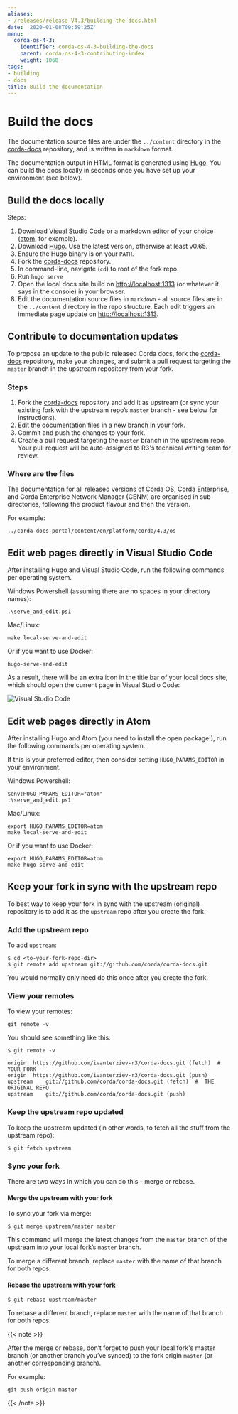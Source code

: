 ```yaml
---
aliases:
- /releases/release-V4.3/building-the-docs.html
date: '2020-01-08T09:59:25Z'
menu:
  corda-os-4-3:
    identifier: corda-os-4-3-building-the-docs
    parent: corda-os-4-3-contributing-index
    weight: 1060
tags:
- building
- docs
title: Build the documentation
---
```


# Build the docs

The documentation source files are under the `../content` directory in the [corda-docs](https://github.com/corda/corda-docs/) repository, and is written in `markdown` format.

The documentation output in HTML format is generated using [Hugo](https://github.com/gohugoio/hugo/releases). You can build the docs locally in seconds once you have set up your environment (see below).

## Build the docs locally

Steps:

1. Download [Visual Studio Code](https://code.visualstudio.com/) or a markdown editor of your choice ([atom](https://atom.io/), for example).
2. Download [Hugo](https://github.com/gohugoio/hugo/releases). Use the latest version, otherwise at least v0.65.
3. Ensure the Hugo binary is on your `PATH`.
4. Fork the [corda-docs](https://github.com/corda/corda-docs/) repository.
5. In command-line, navigate (`cd`) to root of the fork repo.
6. Run `hugo serve`
7. Open the local docs site build on [http://localhost:1313](http://localhost:1313) (or whatever it says in the console) in your browser.
8. Edit the documentation source files in `markdown` - all source files are in the `../content` directory in the repo structure. Each edit triggers an immediate page update on [http://localhost:1313](http://localhost:1313).

## Contribute to documentation updates

To propose an update to the public released Corda docs, fork the [corda-docs](https://github.com/corda/corda-docs/) repository, make your changes, and submit a pull request targeting the `master` branch in the upstream repository from your fork.

### Steps
1. Fork the [corda-docs](https://github.com/corda/corda-docs/) repository and add it as upstream (or sync your existing fork with the upstream repo’s `master` branch - see below for instructions).
2. Edit the documentation files in a new branch in your fork.
3. Commit and push the changes to your fork.
4. Create a pull request targeting the `master` branch in the upstream repo. Your pull request will be auto-assigned to R3's technical writing team for review.

### Where are the files

The documentation for all released versions of Corda OS, Corda Enterprise, and Corda Enterprise Network Manager (CENM) are organised in sub-directories, following the product flavour and then the version.

For example:

`../corda-docs-portal/content/en/platform/corda/4.3/os`

## Edit web pages directly in Visual Studio Code

After installing Hugo and Visual Studio Code, run the following commands per operating system.

Windows Powershell (assuming there are no spaces in your directory names):

`.\serve_and_edit.ps1`

Mac/Linux:

`make local-serve-and-edit`  

Or if you want to use Docker:

`hugo-serve-and-edit`

As a result, there will be an extra icon in the title bar of your local docs site, which should open the current page in Visual Studio Code:

![Visual Studio Code](/en/images/hugo-vscode-page-edit.png "Visual Studio Code")

## Edit web pages directly in Atom

After installing Hugo and Atom (you need to install the open package!), run the following commands per operating system.

If this is your preferred editor, then consider setting `HUGO_PARAMS_EDITOR` in your environment.

Windows Powershell:

```
$env:HUGO_PARAMS_EDITOR="atom"
.\serve_and_edit.ps1
```

Mac/Linux:

```
export HUGO_PARAMS_EDITOR=atom
make local-serve-and-edit
```

Or if you want to use Docker:

```
export HUGO_PARAMS_EDITOR=atom
make hugo-serve-and-edit
```

## Keep your fork in sync with the upstream repo

To best way to keep your fork in sync with the upstream (original) repository is to add it as the `upstream` repo after you create the fork.

### Add the upstream repo

To add `upstream`:

```
$ cd <to-your-fork-repo-dir>
$ git remote add upstream git://github.com/corda/corda-docs.git
```

You would normally only need do this once after you create the fork.

### View your remotes

To view your remotes:

`git remote -v`

You should see something like this:

```
$ git remote -v

origin	https://github.com/ivanterziev-r3/corda-docs.git (fetch)  #  YOUR FORK
origin	https://github.com/ivanterziev-r3/corda-docs.git (push)
upstream	git://github.com/corda/corda-docs.git (fetch)  #  THE ORIGINAL REPO
upstream	git://github.com/corda/corda-docs.git (push)
```

### Keep the upstream repo updated

To keep the upstream updated (in other words, to fetch all the stuff from the upstream repo):

`$ git fetch upstream`

### Sync your fork

There are two ways in which you can do this - merge or rebase.

#### Merge the upstream with your fork

To sync your fork via merge:

`$ git merge upstream/master master`

This command will merge the latest changes from the `master` branch of the upstream into your local fork’s `master` branch.

To merge a different branch, replace `master` with the name of that branch for both repos.

#### Rebase the upstream with your fork

`$ git rebase upstream/master`

To rebase a different branch, replace `master` with the name of that branch for both repos.

{{< note >}}

After the merge or rebase, don’t forget to push your local fork's master branch (or another branch you’ve synced) to the fork origin `master` (or another corresponding branch).

For example:

`git push origin master`

{{< /note >}}
